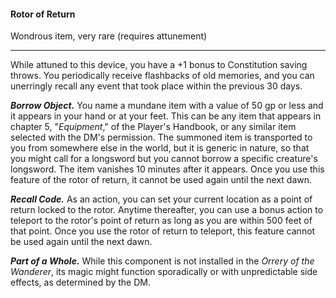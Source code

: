 #### Rotor of Return

Wondrous item, very rare (requires attunement)

---

While attuned to this device, you have a +1 bonus to Constitution saving throws. You periodically receive flashbacks of old memories, and you can unerringly recall any event that took place within the previous 30 days.

***Borrow Object.*** You name a mundane item with a value of 50 gp or less and it appears in your hand or at your feet. This can be any item that appears in chapter 5, "*Equipment*," of the Player's Handbook, or any similar item selected with the DM's permission. The summoned item is transported to you from somewhere else in the world, but it is generic in nature, so that you might call for a longsword but you cannot borrow a specific creature's longsword. The item vanishes 10 minutes after it appears. Once you use this feature of the rotor of return, it cannot be used again until the next dawn.

***Recall Code.*** As an action, you can set your current location as a point of return locked to the rotor. Anytime thereafter, you can use a bonus action to teleport to the rotor's point of return as long as you are within 500 feet of that point. Once you use the rotor of return to teleport, this feature cannot be used again until the next dawn.

***Part of a Whole.*** While this component is not installed in the *Orrery of the Wanderer*, its magic might function sporadically or with unpredictable side effects, as determined by the DM.